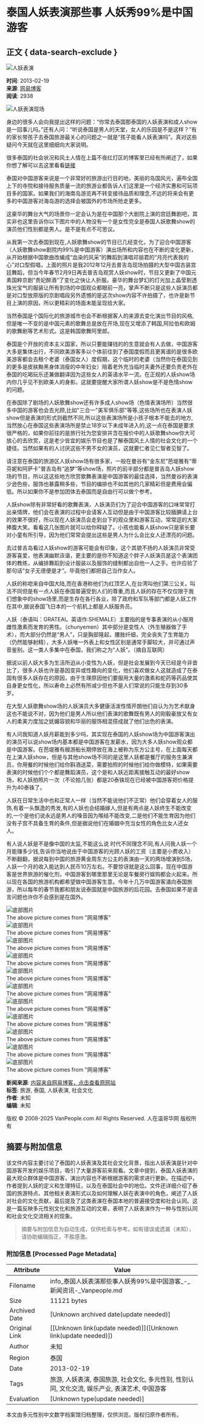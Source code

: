 # 泰国人妖表演那些事 人妖秀99%是中国游客

## 正文 { data-search-exclude }


![人妖表演](https://thumb.vancdn.com/van/info/2013/02/0_201302200020281IjiJ_w750_da1a.jpg)

**时间**: 2013-02-19  
**来源**: [网易博客](http://www.bcbay.com/headline/newsViewer.php?nid=83872&id=132726&dcid=31&language=gb2312)  
**阅读**: 2938  

![人妖表演现场](https://www.vanpeople.com/gp/202405/01/0112261883213900KzGdhz4vmq.jpg)

身边的很多人会向我提出这样的问题：“你常去泰国那泰国的人妖表演和成人show是一回事儿吗。”还有人问：“听说泰国是男人的天堂，女人的乐园是不是这样？”有的家长带孩子去泰国旅游最关心的问题之一就是“孩子能看人妖表演吗”。真对这些疑问今天就在这里细细向大家说明。

很多泰国的社会状况和风土人情在上篇不夜红灯区的博客里已经有所阐述了，如果你想了解可以去这里看看[链接](http://seyouzoutianya.blog.163.com/blog/static/16458977320130105455981/)

泰国对中国游客来说是一个非常好的旅游出行目的地，美丽的岛国风光，遍布全国上下的寺院和接待服务质量一流的旅游业都告诉人们这里是一个经济实惠和可玩项目多的国家。如果我们的海南岛游览再不转变接待品质和理念,不远的将来会有更多的中国游客对海岛游的选择会被国外的市场所抢走更多。

这豪华的舞台大气的场景你一定会认为是在中国那个大剧院上演的宫廷舞剧吧，其实非也这里告诉你以下图片中的人物没有一个是女性完全是泰国人妖歌舞show的演员他们性别都是男人。是不是有点不可思议。

从我第一次去泰国到现在,人妖歌舞show的节目已几经变化，为了迎合中国游客（人妖歌舞show剧院内99%是中国游客）演出场所和内容也在不断的变化更新，从开始根据中国歌曲改编成“血染的风采”的舞蹈到演唱邓丽君的“月亮代表我的心”对口型假唱，上面的照片是我2012年12月去普吉岛现场拍摄的大型中国古装宫廷舞蹈，但当今年春节2月9日再去普吉岛观赏人妖show时，节目又更新了中国元素国粹京剧“贵妃醉酒“了变化之快让人折服。豪华的舞台梦幻的灯光加上晶莹剔透珠光宝气的服装让所有到场的中国观众都眼前一亮，掌声不断只是这些人妖演员都是对口型放原版的京剧唱段另外遗憾的是这次show内容不许拍摄了，也许是新节目上演的原因，所以更精彩的场面未能呈现给大家。

当然泰国是个国际化的旅游城市也会不断根据客人的来源去变化演出节目的风格,但是唯一不变的是中国元素的歌舞总是放在开场,现在又增添了韩国,阿拉伯和欧姆的歌舞剧等艺术形式。这是韩国歌舞阿里郎。

泰国是个开放的资本主义国家，所以只要能赚钱的的生意就会有人去做，中国游客大多是集体出行，不同欧美游客多以个体前往到了泰国度假而且更离谱的是很多欧美游客都会去租个老婆（泰国女人）度假期，这个临时的老婆（当然你在泰国见到的更多是皮肤黝黑身体消瘦的中年妇女）陪着老外充当临时夫妻外还要负责老外在泰国的吃喝玩乐还兼做翻译因为这些女人的英语水平一流。在正规的人妖show场内你几乎见不到欧美人的身影。这就要提醒大家所谓人妖show是不是色情show的问题。

在泰国除了剧场的人妖歌舞show还有许多成人show场（色情表演场所）当然很多中国的游客也会去光顾,比如"三合一"美军俱乐部"等等,这些场所也在表演人妖show但是表演的形式则截然不同,所以这些表演场所是小孩子根本不能去的地方,当然放心在泰国这些表演场所是禁止18岁以下未成年进入的,这一点在泰国是要求很严格的，如果你前往的是旅行社为您安排并含在报价中的人妖歌舞show你大可放心的去欣赏，这是老少皆宜的娱乐节目也是了解泰国风土人情的社会文化的一个捷径。当然如果有的人讨厌这些不男不女的演员，这就要仁者见仁智者见智了。

请注意在泰国的旅游区人妖show场有很多家，一般在曼谷有“金东尼”芭堤雅有“蒂芬妮和阿萨卡”普吉岛有“追梦”等show场，照片的前半部分都是普吉岛人妖show场的节目，所以这这些地方欣赏歌舞表演是中国游客的最佳选择，当然曼谷的表演少逊色些，服饰也暴露稍多些，节目的编排也不如其他的几家精彩但是费用会偏低。所以如果你不是参加团体去泰国而是自由行可以做个参考。

人妖show除有非常好看的歌舞表演，人妖演员们为了迎合中国游客的口味常常打出亲情牌，他们会在表演的过程中会请客人互动但是由于中国游客比较腼腆请上台的效果不很好，所以现在人妖演员会走到台下的观众里和游客互动，常常逗的大家捧腹大笑。看看这几张图片就可以给你释疑了。小孩也能看人妖show只是家长要对小童有所引导，因为他们常常会提出这些是男人为什么会比女人还漂亮的问题。

去过普吉岛看过人妖show的游客可能会有印象，这个其貌不扬的人妖演员非常受游客喜爱，他表演幽默诙谐，更主要的是你不知道这个胖子人妖演员是这个表演团体的教练，从编排舞蹈到设计服装以及服饰的缝制都出自他一人之手。也许应验了那句话“女子无德便是才”。毕竟他们都把自己当作女人。

人妖的称唿来自中国大陆,而在香港称他们为红顶艺人,在台湾叫他们第三公关。叫法不同但是有一点人妖在泰国普遍受到人们的尊重,而且人妖的存在不仅仅限于我们想象中的show场里,而是生存在各行各业，除了政府和军队等部门都是人妖工作在其中,据说泰国飞日本的一个航机上都是人妖服务员。

人妖（泰语叫：GRATEAI。英语作:SHEMALE）主要指的是专事表演的从小服用雌性激素而发育的男性。（chunyemen）其中部分是变性人（外生殖器做了手术），而大部分仍然是“男人”，只是胸部隆起，腰肢纤细，完全丧失了生育能力（仍然能够射精），大多人妖唯一外表上和女性区别是通常手脚较大，并可通过声音鉴别。这一类人多集中在泰国，我们称之为“人妖”。（摘自互联网）

据说以前人妖大多为生活所迫从小变性为人妖，但是社会发展到今天已经是今非昔比了，很多人妖也许是基因变异或性趣向的变化，他们喜欢做女人这就造成了在泰国有很多人妖存在的原因，由于生理原因他们要服用大量的激素和蛇药等药品使其自身更女性化，所以寿命上必然有所减少但也不是人们常说的只能生存到30多岁。

在大型人妖歌舞show场的人妖演员大多健康活泼性情开朗他们自认为为艺术献身这也不能说不对，因为他们是男人所以他们表演的歌舞既有男人的刚毅豪放又有女人的柔美力度加之妩媚容貌和华丽的服饰相混搭成就了他们出色的表演。

有人问我知道人妖月薪能到多少吗，其实现在泰国的人妖show场为中国游客演出的演员可以说show场内基本都是中国游客在发薪水，因为大多人妖show观众都是中国游客。在芭堤雅有艘游船长期停放在海上被称为东方公主号，在上面每天都在上演人妖show，但是与其他show场不同的是这里人妖都是餐厅的服务生兼演员，你用餐的时候他们给你斟酒送菜，需要拍照的时候他们给你做模特，如果需要表演的时候他们个个都是舞蹈演员，这个是和人妖近距离接触互动的最好show场，和人妖拍照片一次（不论拍几张）都是20泰铢现在已经被中国游客把价格提升为40泰铢了。

人妖在日常生活中也和正常人一样（当然不能说他们不正常）他们会穿着女人的服饰,有着一头飘逸的秀发,有的人妖也会结婚嫁人,但是有两点是人妖终生不能改变的,一个是他们说永远是男人的嗓音因为喉结不能改变,二是他们不能生育因为他们没有子宫不具备生育的条件,但是据说他们在婚姻中充当女性的角色比女人还女人。

有人说人妖是不是像中国的太监,不能这么说 时代不同理念不同,有人问我人妖一个月能赚多少钱,告诉你当地说由于中国游客的光顾人妖的工资（主要是小费收入）不断翻翻，据说每到中国的旅游黄金周东方公主的表演由一天的两场增演到5场，人妖一个月的收入能达到人民币10万左右。不要惊讶就是这么回事，现在中国游客是世界旅游的催化剂，中国游客到哪里那里无论是车餐房行娱购都会火起来。所以现在各国的旅游机构都希望做中国游客生意。今年十几万中国游客涌向泰国旅游，所以每年的春节我都和朋友说泰国就是中国旅游的后花园。去泰国如果不是语言问题也许你不会感到是在国外。

![底部图片](https://static.vancdn.com/van/public/img/nopic/nopic-small.png)  
The above picture comes from "网易博客"  
![底部图片](https://static.vancdn.com/van/public/img/nopic/nopic-small.png)  
The above picture comes from "网易博客"  
![底部图片](https://static.vancdn.com/van/public/img/nopic/nopic-small.png)  
The above picture comes from "网易博客"  
![底部图片](https://static.vancdn.com/van/public/img/nopic/nopic-small.png)  
The above picture comes from "网易博客"  
![底部图片](https://static.vancdn.com/van/public/img/nopic/nopic-small.png)  
The above picture comes from "网易博客"  
![底部图片](https://static.vancdn.com/van/public/img/nopic/nopic-small.png)  
The above picture comes from "网易博客"  
![底部图片](https://static.vancdn.com/van/public/img/nopic/nopic-small.png)  
The above picture comes from "网易博客"  
![底部图片](https://static.vancdn.com/van/public/img/nopic/nopic-small.png)  
The above picture comes from "网易博客"  
![底部图片](https://static.vancdn.com/van/public/img/nopic/nopic-small.png)  
The above picture comes from "网易博客"  
![底部图片](https://static.vancdn.com/van/public/img/nopic/nopic-small.png)  
The above picture comes from "网易博客"  
![底部图片](https://static.vancdn.com/van/public/img/nopic/nopic-small.png)  
The above picture comes from "网易博客"  

**新闻来源**: [内容来自网易博客，点击查看原网站](http://www.bcbay.com/headline/newsViewer.php?nid=83872&id=132726&dcid=31&language=gb2312)  
**标签**: 旅游, 泰国, 人妖表演, 社会文化  
**作者**: 未知  
**编辑**: 未知  

版权 © 2008-2025 VanPeople.com All Rights Reserved. 人在温哥华网 版权所有
<!-- tcd_original_link https://info.vanpeople.com/240829.html -->


## 摘要与附加信息

<!-- tcd_abstract -->
该文件内容主要讨论了泰国的人妖表演及其社会文化背景，指出人妖表演是针对中国游客开发的娱乐项目，吸引了大量游客前来观看。文章中提到，泰国人妖表演的最大观众群体是中国游客，演出内容也不断根据游客的需求进行更新。在描述中，作者提到人妖的定义和生理特征，以及在泰国社会中的地位。文件还详细介绍了泰国的旅游特点、其他相关表演形式以及如何理解人妖在表演中的角色，阐述了人妖对社会的文化贡献，最后提及了这类表演在泰国本地的普遍接受度和社会认同。这是一篇反映多元性别文化和旅游互动的文章，表明了人妖表演作为一种与性别认同和社会文化交流相关的现象。
<!-- tcd_abstract_end -->

> 摘要与附加信息为自动生成，仅供检索与参考。如有错误或遗漏（未知），请协助编辑指正，不胜感激。

### 附加信息 [Processed Page Metadata]

| Attribute       | Value                                  |
|-----------------|----------------------------------------|
| Filename        | info_泰国人妖表演那些事人妖秀99%是中国游客_-_新闻资讯-_Vanpeople.md                             |
| Size            | 11121 bytes                           |
| Archived Date   | [Unknown archived date(update needed)]                             |
| Original Link   | [[Unknown link(update needed)]]([Unknown link(update needed)])                       |
| Author          | 未知                               |
| Region          | 泰国                               |
| Date            | 2013-02-19                                 |
| Tags            | 旅游, 人妖表演, 泰国旅游, 社会文化, 多元性别, 性别认同, 文化交流, 娱乐产业, 表演艺术, 中国游客                                 |
| Evaluation            | [Unknown type(update needed)]                                 |
<!-- tcd_table_end -->

本文由多元性别中文数字档案馆归档整理，仅供浏览。版权归原作者所有。
